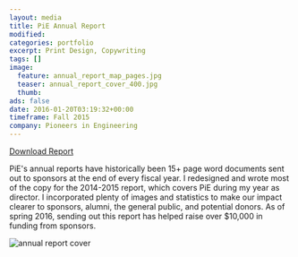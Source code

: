 ```yaml
---
layout: media
title: PiE Annual Report
modified:
categories: portfolio
excerpt: Print Design, Copywriting
tags: []
image:
  feature: annual_report_map_pages.jpg
  teaser: annual_report_cover_400.jpg
  thumb:
ads: false
date: 2016-01-20T03:19:32+00:00
timeframe: Fall 2015
company: Pioneers in Engineering
---
```

<a href="{{ site.url }}/assets/annual_report.pdf" class="btn">Download Report</a>

PiE's annual reports have historically been 15+ page word documents sent out to
sponsors at the end of every fiscal year. I redesigned and wrote most of the
copy for the 2014-2015 report, which covers PiE during my year as director. 
I incorporated plenty of images and statistics to make our impact clearer to 
sponsors, alumni, the general public, and potential donors. As of spring 2016, 
sending out this report has helped raise over $10,000 in funding from sponsors.


<img src="{{ site.url }}/images/annual_report_cover.jpg" alt="annual report cover" itemprop="image">

